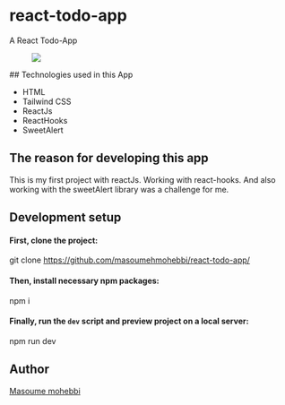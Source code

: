 # react-todo-app
A React Todo-App 
<figure>
  <img src="https://github.com/masoumehmohebbi/react-todo-app/main/App-Image.PNG" />
</figure>
## Technologies used in this App

<ul>
  <li>HTML</li>
  <li>Tailwind CSS</li>
  <li>ReactJs</li>
  <li>ReactHooks</li>
   <li>SweetAlert</li>
</ul>

## The reason for developing this app
This is my first project with reactJs. Working with react-hooks. And also working with the sweetAlert library was a challenge for me.

## Development setup

#### First, clone the project:
git clone https://github.com/masoumehmohebbi/react-todo-app/

#### Then, install necessary npm packages:
npm i
#### Finally, run the `dev` script and preview project on a local server:
npm run dev

## Author

<a href="https://www.linkedin.com/in/masoume-mohebbi-838058227">Masoume mohebbi</a>
